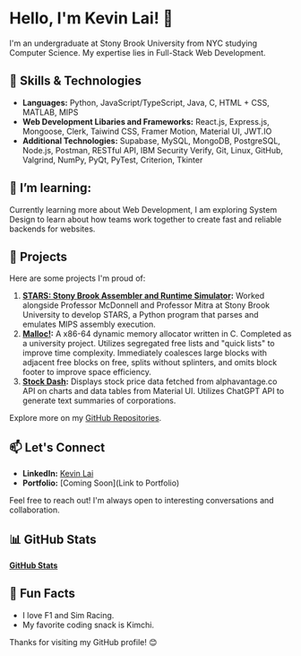# Hello, I'm Kevin Lai! 👋

I'm an undergraduate at Stony Brook University from NYC studying Computer Science. My expertise lies in Full-Stack Web Development.

## 🔧 Skills & Technologies

- **Languages:** Python, JavaScript/TypeScript, Java, C, HTML + CSS, MATLAB, MIPS
- **Web Development Libaries and Frameworks:** React.js, Express.js, Mongoose, Clerk, Taiwind CSS, Framer Motion, Material UI, JWT.IO
- **Additional Technologies:** Supabase, MySQL, MongoDB, PostgreSQL, Node.js, Postman, RESTful API, IBM Security Verify, Git, Linux, GitHub, Valgrind, NumPy, PyQt, PyTest, Criterion, Tkinter

## 🌱 I’m learning:

Currently learning more about Web Development, I am exploring System Design to learn about how teams work together to create fast and reliable backends for websites.

## 🚀 Projects

Here are some projects I'm proud of:

1. **[STARS: Stony Brook Assembler and Runtime Simulator](https://github.com/sbustars/STARS):** Worked alongside Professor McDonnell and Professor Mitra at Stony Brook University to develop STARS, a Python program that parses and emulates MIPS assembly execution.
2. **[Malloc!](https://github.com/lai-kevin/Memory-Allocator):** A x86-64 dynamic memory allocator written in C. Completed as a university project. Utilizes segregated free lists and "quick lists" to improve time complexity. Immediately coalesces large blocks with adjacent free blocks on free, splits without splinters, and omits block footer to improve space efficiency.
3. **[Stock Dash](https://github.com/lai-kevin/AI_Stock_Dashboard):** Displays stock price data fetched from alphavantage.co API on charts and data tables from Material UI. Utilizes ChatGPT API to generate text summaries of corporations.

Explore more on my [GitHub Repositories](https://github.com/lai-kevin).

## 📫 Let's Connect

- **LinkedIn:** [Kevin Lai](https://www.linkedin.com/in/kevinlaisoftware/)
- **Portfolio:** [Coming Soon](Link to Portfolio)

Feel free to reach out! I'm always open to interesting conversations and collaboration.

## 📊 GitHub Stats

**[GitHub Stats](https://github-stats.com/lai-kevin)**

<!-- You can use tools like https://github.com/anuraghazra/github-readme-stats to generate your GitHub Stats Image URL -->

## 🎉 Fun Facts

- I love F1 and Sim Racing.
- My favorite coding snack is Kimchi.

Thanks for visiting my GitHub profile! 😊
